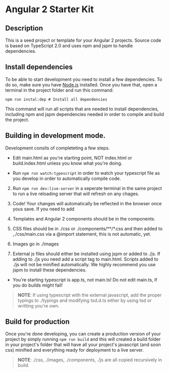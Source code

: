 # Angular 2 Starter Kit

## Description 

This is a seed project or template for your Angular 2 projects. Source code is based on TypeScript 2.0 and uses npm and jspm to handle dependencies. 

## Install dependencies

To be able to start development you need to install a few dependencies. To do so, make sure you have [Node.js](http://nodejs.org) installed. Once you have that, open a terminal in the project folder and run this command:

`npm run instal:dep # Install all dependencies`

This command will run all scripts that are needed to install dependencies, including npm and jspm dependencies needed in order to compile and build the project.

## Building in development mode.

Development consits of completeting a few steps.

* Edit main.html as you're starting point, NOT index.html or build.index.html unless you know what you're doing.

* Run `npm run watch:typescript` in order to watch your typescript file as you develop in order to automatically compile code.
2. Run `npm run dev:live-server` in a seperate terminal in the same project to run a live reloading server that will refresh on any chages.
3. Code! Your changes will automatically be reflected in the browser once yous save. If you need to add
4. Templates and Angular 2 components should be in the components.

5. CSS files should be in ./css or ./components/\*\*/\*.css and then added to ,./css/main.css via a @import statement, this is not automatic, yet.

6. Images go in ./images

7. External js files should either be installed using jspm or added to ./js. If adding to ./js you need add a script tag to main.html. Scripts added to ./js will not be minified automatically. We highly recommend you use jspm to install these dependencies.

* You're starting typescript is app.ts, not main.ts! Do not edit main.ts, if you do builds might fail!

> **NOTE**: If using typescript with the external javascript, add the proper typings to ./typings and modifying tsd.d.ts either by using tsd or writting you're own.


## Build for production

Once you're done developing, you can create a production version of your project by simply running `npm run build` and this will created a build folder in your project's folder that will have all your project's javascript (and soon css) minified and everything ready for deployment to a live server.

> **NOTE**: ./css, ./images, ./components, ./js are all copied recursively in build.